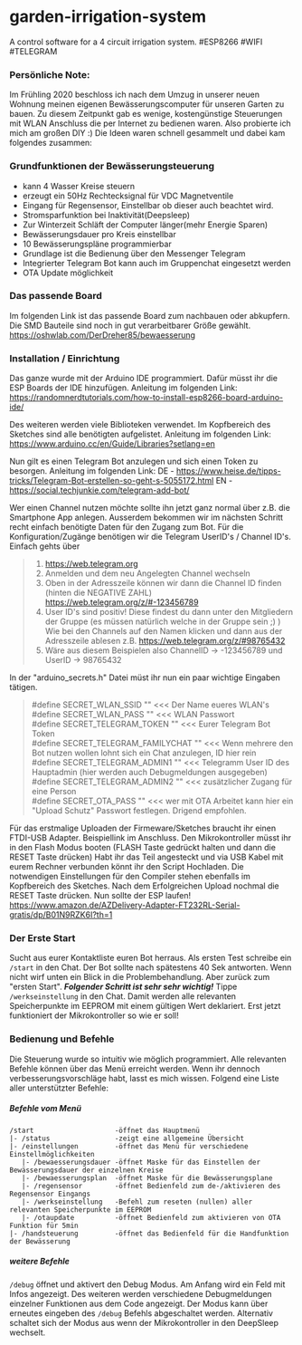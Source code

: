 # garden-irrigation-system
A control software for a 4 circuit irrigation system. #ESP8266 #WIFI #TELEGRAM

### Persönliche Note:
Im Frühling 2020 beschloss ich nach dem Umzug in unserer neuen Wohnung meinen eigenen Bewässerungscomputer für unseren Garten zu bauen. Zu diesem Zeitpunkt gab es wenige, kostengünstige Steuerungen mit WLAN Anschluss die per Internet zu bedienen waren. Also probierte ich mich am großen DIY :) Die Ideen waren schnell gesammelt und dabei kam folgendes zusammen:

### Grundfunktionen der Bewässerungsteuerung
- kann 4 Wasser Kreise steuern
- erzeugt ein 50Hz Rechtecksignal für VDC Magnetventile
- Eingang für Regensensor, Einstellbar ob dieser auch beachtet wird.
- Stromsparfunktion bei Inaktivität(Deepsleep)
- Zur Winterzeit Schläft der Computer länger(mehr Energie Sparen)
- Bewässerungsdauer pro Kreis einstellbar
- 10 Bewässerungspläne programmierbar
- Grundlage ist die Bedienung über den Messenger Telegram
- Integrierter Telegram Bot kann auch im Gruppenchat eingesetzt werden
- OTA Update möglichkeit 

### Das passende Board
Im folgenden Link ist das passende Board zum nachbauen oder abkupfern. Die SMD Bauteile sind noch in gut verarbeitbarer Größe gewählt.
https://oshwlab.com/DerDreher85/bewaesserung

### Installation / Einrichtung
Das ganze wurde mit der Arduino IDE programmiert. Dafür müsst ihr die ESP Boards der IDE hinzufügen. Anleitung im folgenden Link:
https://randomnerdtutorials.com/how-to-install-esp8266-board-arduino-ide/

Des weiteren werden viele Biblioteken verwendet. Im Kopfbereich des Sketches sind alle benötigten aufgelistet. Anleitung im folgenden Link:
https://www.arduino.cc/en/Guide/Libraries?setlang=en

Nun gilt es einen Telegram Bot anzulegen und sich einen Token zu besorgen. Anleitung im folgenden Link:
DE - https://www.heise.de/tipps-tricks/Telegram-Bot-erstellen-so-geht-s-5055172.html
EN - https://social.techjunkie.com/telegram-add-bot/

Wer einen Channel nutzen möchte sollte ihn jetzt ganz normal über z.B. die Smartphone App anlegen. Ausserdem bekommen wir im nächsten Schritt recht einfach benötigte Daten für den Zugang zum Bot. Für die Konfiguration/Zugänge benötigen wir die Telegram UserID's / Channel ID's. Einfach gehts über 
>1. https://web.telegram.org
>2. Anmelden und dem neu Angelegten Channel wechseln
>3. Oben in der Adresszeile können wir dann die Channel ID finden (hinten die NEGATIVE ZAHL) https://web.telegram.org/z/#-123456789
>4. User ID's sind positiv! Diese findest du dann unter den Mitgliedern der Gruppe (es müssen natürlich welche in der Gruppe sein ;) ) Wie bei den Channels auf den Namen klicken und dann aus der Adresszeile ablesen z.B. https://web.telegram.org/z/#98765432
>5. Wäre aus diesem Beispielen also ChannelID -> -123456789 und UserID -> 98765432

In der "arduino_secrets.h" Datei müst ihr nun ein paar wichtige Eingaben tätigen.
>#define SECRET_WLAN_SSID "" <<< Der Name eueres WLAN's<br>
#define SECRET_WLAN_PASS "" <<< WLAN Passwort<br>
#define SECRET_TELEGRAM_TOKEN ""  <<< Eurer Telegram Bot Token<br>
#define SECRET_TELEGRAM_FAMILYCHAT "" <<< Wenn mehrere den Bot nutzen wollen lohnt sich ein Chat anzulegen, ID hier rein<br>
#define SECRET_TELEGRAM_ADMIN1 "" <<< Telegramm User ID des Hauptadmin (hier werden auch Debugmeldungen ausgegeben) <br>
#define SECRET_TELEGRAM_ADMIN2 "" <<< zusätzlicher Zugang für eine Person<br>
#define SECRET_OTA_PASS ""  <<< wer mit OTA Arbeitet kann hier ein "Upload Schutz" Passwort festlegen. Drigend empfohlen.<br>

Für das erstmalige Uploaden der Firmeware/Sketches braucht ihr einen FTDI-USB Adapter. Beispiellink im Anschluss. Den Mikrokontroller müsst ihr in den Flash Modus booten (FLASH Taste gedrückt halten und dann die RESET Taste drücken) Habt ihr das Teil angesteckt und via USB Kabel mit eurem Rechner verbunden könnt ihr den Script Hochladen. Die notwendigen Einstellungen für den Compiler stehen ebenfalls im Kopfbereich des Sketches. Nach dem Erfolgreichen Upload nochmal die RESET Taste drücken. Nun sollte der ESP laufen!
https://www.amazon.de/AZDelivery-Adapter-FT232RL-Serial-gratis/dp/B01N9RZK6I?th=1

### Der Erste Start
Sucht aus eurer Kontaktliste euren Bot herraus. Als ersten Test schreibe ein `/start` in den Chat. Der Bot sollte nach spätestens 40 Sek antworten. Wenn nicht wirf unten ein Blick in die Problembehandlung. Aber zurück zum "ersten Start". ***Folgender Schritt ist sehr sehr wichtig!*** Tippe `/werkseinstellung` in den Chat. Damit werden alle relevanten Speicherpunkte im EEPROM mit einem gültigen Wert deklariert. Erst jetzt funktioniert der Mikrokontroller so wie er soll!

### Bedienung und Befehle
Die Steuerung wurde so intuitiv wie möglich programmiert. Alle relevanten Befehle können über das Menü erreicht werden. Wenn ihr dennoch verbesserungsvorschläge habt, lasst es mich wissen. Folgend eine Liste aller unterstützter Befehle:
##### Befehle vom Menü
```
/start                    -öffnet das Hauptmenü
|- /status                -zeigt eine allgemeine Übersicht
|- /einstellungen         -öffnet das Menü für verschiedene Einstellmöglichkeiten
   |- /bewaesserungsdauer -öffnet Maske für das Einstellen der Bewässerungsdauer der einzelnen Kreise
   |- /bewaesserungsplan  -öffnet Maske für die Bewässerungsplane
   |- /regensensor        -öffnet Bedienfeld zum de-/aktivieren des Regensensor Eingangs
   |- /werkseinstellung   -Befehl zum reseten (nullen) aller relevanten Speicherpunkte im EEPROM
   |- /otaupdate          -öffnet Bedienfeld zum aktivieren von OTA Funktion für 5min
|- /handsteuerung         -öffnet das Bedienfeld für die Handfunktion der Bewässerung
```
##### weitere Befehle
`/debug`
öffnet und aktivert den Debug Modus. Am Anfang wird ein Feld mit Infos angezeigt. Des weiteren werden verschiedene Debugmeldungen einzelner Funktionen aus dem Code angezeigt. Der Modus kann über erneutes eingeben des `/debug` Befehls abgeschaltet werden. Alternativ schaltet sich der Modus aus wenn der Mikrokontroller in den DeepSleep wechselt.

